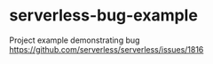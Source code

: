 # serverless-bug-example
Project example demonstrating bug https://github.com/serverless/serverless/issues/1816
